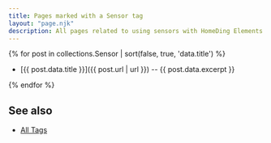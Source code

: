 ```yaml
---
title: Pages marked with a Sensor tag
layout: "page.njk"
description: All pages related to using sensors with HomeDing Elements.
---
```


{% for post in collections.Sensor | sort(false, true, 'data.title')  %}

* [{{ post.data.title }}]({{ post.url | url }}) -- {{ post.data.excerpt }}

{% endfor %}


## See also

* [All Tags](/tag/index.md)
